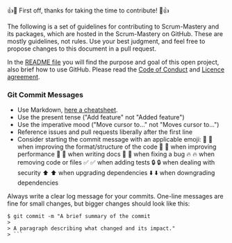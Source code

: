 👍🎉 First off, thanks for taking the time to contribute! 🎉👍

The following is a set of guidelines for contributing to Scrum-Mastery and its packages, which are hosted in the Scrum-Mastery on GitHub. 
These are mostly guidelines, not rules. Use your best judgment, and feel free to propose changes to this document in a pull request.

In the [README file](https://github.com/GarciaInes/Scrum-Mastery/blob/main/README.md) you will find the purpose and goal of this open project, also brief how to use GitHub.
Please read the [Code of Conduct](https://github.com/GarciaInes/Scrum-Mastery/blob/main/CODE_OF_CONDUCT.md) and [Licence agreement](https://github.com/GarciaInes/Scrum-Mastery/blob/main/LICENCE.rtfd.zip).


### Git Commit Messages
 * Use Markdown, [here a cheatsheet](https://github.com/adam-p/markdown-here/wiki/Markdown-Cheatsheet).
 * Use the present tense ("Add feature" not "Added feature")
 * Use the imperative mood ("Move cursor to..." not "Moves cursor to...")
 * Reference issues and pull requests liberally after the first line
 * Consider starting the commit message with an applicable emoji:
🎨 :art: when improving the format/structure of the code
🐎 :racehorse: when improving performance
📝 :memo: when writing docs
🐛 :bug: when fixing a bug
🔥 :fire: when removing code or files 
✅ :white_check_mark: when adding tests
🔒 :lock: when dealing with security
⬆️ :arrow_up: when upgrading dependencies
⬇️ :arrow_down: when downgrading dependencies

Always write a clear log message for your commits. One-line messages are fine for small changes, but bigger changes should look like this:
```
$ git commit -m "A brief summary of the commit
> 
> A paragraph describing what changed and its impact."
> ```
